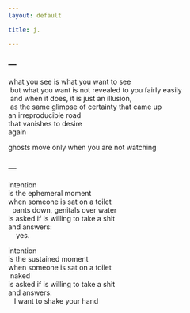 ```yaml
---
layout: default

title: j. 

---
```

### &mdash; 
what you see is what you want to see  
&nbsp;but what you want is not revealed to you fairly easily  
&nbsp;and when it does, it is just an illusion,  
&nbsp;as the same glimpse of certainty that came up  
an irreproducible road  
that vanishes to desire  
again  

ghosts move only when you are not watching  

### &mdash;
intention  
is the ephemeral moment  
when someone is sat on a toilet  
&nbsp; pants down, genitals over water  
is asked if is willing to take a shit  
and answers:  
&nbsp; &nbsp; yes.  

intention  
is the sustained moment  
when someone is sat on a toilet  
 &nbsp;naked  
is asked if is willing to take a shit  
and answers:  
&nbsp; &nbsp;I want to shake your hand  
